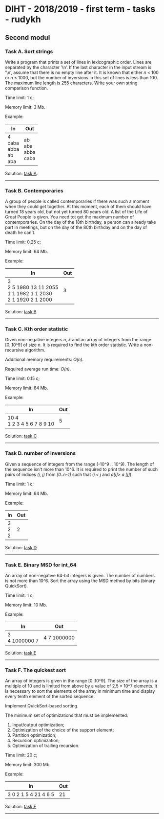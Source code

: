 # DIHT - 2018/2019 - first term - tasks - rudykh
## Second modul
### Task A. Sort strings

Write a program that prints a set of lines in lexicographic order.
Lines are separated by the character ’\n’. If the last character in the input stream is ’\n’, assume that there is no empty line after it. It is known that either *n* < 100 or *n* ≤ 1000, but the number of inversions in this set of lines is less than 100. The maximum line length is 255 characters. Write your own string comparison function.

Time limit: 1 c;

Memory limit: 3 Mb.

Example:  

| In | Out |
| ---  | ----- |
|4 <br> caba <br> abba <br> ab <br> aba| ab <br> aba <br> abba <br> caba|

Solution: [task А](https://github.com/rudykh/Cpp-tasks/blob/master/Sem_1/Modul_2/TaskA/main.cpp).

***
### Task B. Сontemporaries


A group of people is called contemporaries if there was such a moment when they could get together. At this moment, each of them should have turned 18 years old, but not yet turned 80 years old. A list of the Life of Great People is given. You need tot get the maximum number of contemporaries. On the day of the 18th birthday, a person can already take part in meetings, but on the day of the 80th birthday and on the day of death he can't.

Time limit: 0.25 с;

Memory limit: 64 Mb.

Example:

| In | Out |
| ---- | ----- |
|3 <br> 2 5 1980 13 11 2055 <br> 1 1 1982 1 1 2030 <br> 2 1 1920 2 1 2000 | 3 |

Solution: [task B](https://github.com/rudykh/Cpp-tasks/blob/master/Sem_1/Modul_2/TaskB/main.cpp)

---
### Task C. Kth order statistic

Given non-negative integers *n, k* and an array of integers from the range [0..10^9] of size *n*.
It is required to find the kth order statistic.
Write a non-recursive algorithm.

Additional memory requirements: *O(n)*.

Required average run time: *O(n)*.

Time limit: 0.15 с;

Memory limit: 64 Mb.

Example:

| In | Out |
| ---- | ----- |
|10 4 <br> 1 2 3 4 5 6 7 8 9 10 | 5|

Solution: [task C](https://github.com/rudykh/Cpp-tasks/blob/master/Sem_1/Modul_2/TaskC/main.cpp)

---
### Task D. number of inversions

Given a sequence of integers from the range (-10^9 .. 10^9). The length of the sequence isn't more than 10^6. It is required to print the number of such pairs of indices *(i, j)* from *[0..n-1]* such that (*i < j* and *a[i]> a [j]*). 

Time limit: 1 с;

Memory limit: 64 Mb.

Example:

| In | Out |
| ---- | ----- |
|3 <br> 2 <br> 2| 2|

Solution: [task D](https://github.com/rudykh/Cpp-tasks/blob/master/Sem_1/Modul_2/TaskD/main.cpp)

---

### Task E. Binary MSD for int_64

An array of non-negative 64-bit integers is given. The number of numbers is not more than 10^6. Sort the array using the MSD method by bits (binary QuickSort).

Time limit: 1 с;

Memory limit: 10 Mb.

Example:

| In | Out |
| ---- | ----- |
|3<br>4 1000000 7| 4 7 1000000 |

Solution: [task E](https://github.com/rudykh/Cpp-tasks/blob/master/Sem_1/Modul_2/TaskE/main.cpp)

---


### Task F. The quickest sort

An array of integers is given in the range [0..10^9]. The size of the array is a multiple of 10 and is limited from above by a value of 2.5 * 10^7 elements. It is necessary to sort the elements of the array in minimum time and display every tenth element of the sorted sequence.

Implement QuickSort-based sorting.

The minimum set of optimizations that must be implemented:
1. Input/output optimization;
2. Optimization of the choice of the support element;
3. Partition optimization;
4. Recursion optimization;
5. Optimization of trailing recursion.

Time limit: 20 с;

Memory limit: 300 Mb.

Example:

| In | Out |
| ---- | ----- |
|3 0 2 1 5 4 21 4 6 5| 21 |

Solution: [task F](https://github.com/rudykh/Cpp-tasks/blob/master/Sem_1/Modul_2/TaskF/main.cpp)

---

